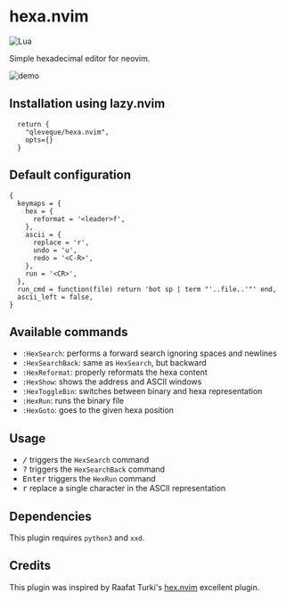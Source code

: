 # hexa.nvim
![Lua](https://img.shields.io/badge/Made%20with%20Lua-blueviolet.svg?style=for-the-badge&logo=lua)

Simple hexadecimal editor for neovim.

![demo](https://github.com/qleveque/hexa.nvim/blob/main/resources/demo.gif?raw=true)

## Installation using lazy.nvim

```
  return {
    "qleveque/hexa.nvim",
    opts={}
  }
```

## Default configuration

```
{
  keymaps = {
    hex = {
      reformat = '<leader>f',
    },
    ascii = {
      replace = 'r',
      undo = 'u',
      redo = '<C-R>',
    },
    run = '<CR>',
  },
  run_cmd = function(file) return 'bot sp | term "'..file..'"' end,
  ascii_left = false,
}
```

## Available commands
+ `:HexSearch`: performs a forward search ignoring spaces and newlines
+ `:HexSearchBack`: same as `HexSearch`, but backward
+ `:HexReformat`: properly reformats the hexa content
+ `:HexShow`: shows the address and ASCII windows
+ `:HexToggleBin`: switches between binary and hexa representation
+ `:HexRun`: runs the binary file
+ `:HexGoto`: goes to the given hexa position

## Usage

+ <kbd>/</kbd> triggers the `HexSearch` command
+ <kbd>?</kbd> triggers the `HexSearchBack` command
+ <kbd>Enter</kbd> triggers the `HexRun` command
+ <kbd>r</kbd> replace a single character in the ASCII representation

## Dependencies
This plugin requires `python3` and `xxd`.

## Credits
This plugin was inspired by Raafat Turki's [hex.nvim](https://github.com/RaafatTurki/hex.nvim) excellent plugin.
